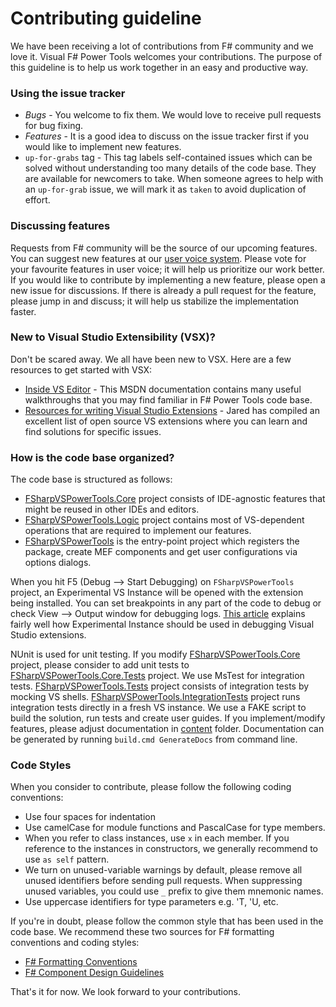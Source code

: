 Contributing guideline
============

We have been receiving a lot of contributions from F# community and we love it. 
Visual F# Power Tools welcomes your contributions. 
The purpose of this guideline is to help us work together in an easy and productive way.

### Using the issue tracker

 - *Bugs* - You welcome to fix them. We would love to receive pull requests for bug fixing.
 - *Features* - It is a good idea to discuss on the issue tracker first if you would like to implement new features.
 - `up-for-grabs` tag - This tag labels self-contained issues which can be solved without understanding too many details of the code base. 
They are available for newcomers to take. When someone agrees to help with an `up-for-grab` issue, we will mark it as `taken` to avoid duplication of effort.

### Discussing features

Requests from F# community will be the source of our upcoming features. 
You can suggest new features at our [user voice system](http://vfpt.uservoice.com/). 
Please vote for your favourite features in user voice; it will help us prioritize our work better. 
If you would like to contribute by implementing a new feature, please open a new issue for discussions. 
If there is already a pull request for the feature, please jump in and discuss; it will help us stabilize the implementation faster.

### New to Visual Studio Extensibility (VSX)?
Don't be scared away. We all have been new to VSX.
Here are a few resources to get started with VSX:

 - [Inside VS Editor](http://msdn.microsoft.com/en-us/library/vstudio/dd885240.aspx) - This MSDN documentation contains many useful walkthroughs that you may find familiar in F# Power Tools code base.
 - [Resources for writing Visual Studio Extensions](https://github.com/jaredpar/VsVim/wiki/Resources-for-writing-Visual-Studio-Extensions) - Jared has compiled an excellent list of open source VS extensions where you can learn and find solutions for specific issues.

### How is the code base organized?

The code base is structured as follows:

 - [FSharpVSPowerTools.Core](src/FSharpVSPowerTools.Core) project consists of IDE-agnostic features that might be reused in other IDEs and editors.
 - [FSharpVSPowerTools.Logic](src/FSharpVSPowerTools.Logic) project contains most of VS-dependent operations that are required to implement our features.
 - [FSharpVSPowerTools](src/FSharpVSPowerTools) is the entry-point project which registers the package, create MEF components and get user configurations via options dialogs.

When you hit F5 (Debug --> Start Debugging) on `FSharpVSPowerTools` project, an Experimental VS Instance will be opened with the extension being installed. 
You can set breakpoints in any part of the code to debug or check View --> Output window for debugging logs.
[This article](http://dotneteers.net/blogs/divedeeper/archive/2010/03/02/VisualStudioPackages.aspx) explains fairly well how Experimental Instance should be used in debugging Visual Studio extensions.

NUnit is used for unit testing. 
If you modify [FSharpVSPowerTools.Core](src/FSharpVSPowerTools.Core) project, please consider to add unit tests to [FSharpVSPowerTools.Core.Tests](tests/FSharpVSPowerTools.Core.Tests) project.
We use MsTest for integration tests.
[FSharpVSPowerTools.Tests](tests/FSharpVSPowerTools.Tests) project consists of integration tests by mocking VS shells.
[FSharpVSPowerTools.IntegrationTests](tests/FSharpVSPowerTools.IntegrationTests) project runs integration tests directly in a fresh VS instance.
We use a FAKE script to build the solution, run tests and create user guides. 
If you implement/modify features, please adjust documentation in [content](docs/content) folder. 
Documentation can be generated by running `build.cmd GenerateDocs` from command line.

### Code Styles

When you consider to contribute, please follow the following coding conventions:
 
 - Use four spaces for indentation
 - Use camelCase for module functions and PascalCase for type members.
 - When you refer to class instances, use `x` in each  member. If you reference to the instances in constructors, we generally recommend to use `as self` pattern.
 - We turn on unused-variable warnings by default, please remove all unused identifiers before sending pull requests. 
When suppressing unused variables, you could use `_` prefix to give them mnemonic names.
 - Use uppercase identifiers for type parameters e.g. 'T, 'U, etc.

If you're in doubt, please follow the common style that has been used in the code base. 
We recommend these two sources for F# formatting conventions and coding styles:
 
 - [F# Formatting Conventions](https://github.com/dungpa/fantomas/blob/master/docs/FormattingConventions.md)
 - [F# Component Design Guidelines](http://fsharp.org/about/files/guidelines.pdf)


That's it for now. We look forward to your contributions.


